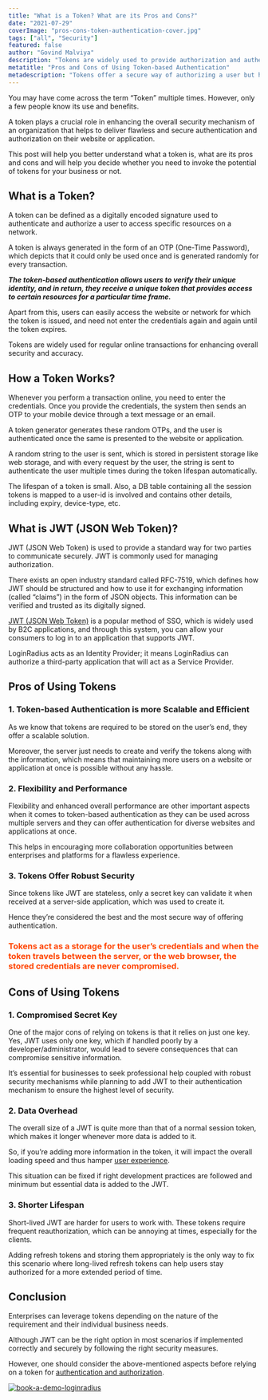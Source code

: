 ```yaml
---
title: "What is a Token? What are its Pros and Cons?"
date: "2021-07-29"
coverImage: "pros-cons-token-authentication-cover.jpg"
tags: ["all", "Security"]
featured: false 
author: "Govind Malviya"
description: "Tokens are widely used to provide authorization and authentication to users when they access a website or a mobile application. This post covers detailed information about the use of tokens along with its advantages and disadvantages."
metatitle: "Pros and Cons of Using Token-based Authentication"
metadescription: "Tokens offer a secure way of authorizing a user but have their own cons. In this post, let’s learn some of the advantages and disadvantages of using tokens."
---
```


You may have come across the term “Token” multiple times. However, only a few people know its use and benefits. 

A token plays a crucial role in enhancing the overall security mechanism of an organization that helps to deliver flawless and secure authentication and authorization on their website or application. 

This post will help you better understand what a token is, what are its pros and cons and will help you decide whether you need to invoke the potential of tokens for your business or not. 


## What is a Token?

A token can be defined as a digitally encoded signature used to authenticate and authorize a user to access specific resources on a network.

A token is always generated in the form of an OTP (One-Time Password), which depicts that it could only be used once and is generated randomly for every transaction. 

***The token-based authentication allows users to verify their unique identity, and in return, they receive a unique token that provides access to certain resources for a particular time frame.*** 

Apart from this, users can easily access the website or network for which the token is issued, and need not enter the credentials again and again until the token expires. 

Tokens are widely used for regular online transactions for enhancing overall security and accuracy.


## How a Token Works?

Whenever you perform a transaction online, you need to enter the credentials. Once you provide the credentials, the system then sends an OTP to your mobile device through a text message or an email. 

A token generator generates these random OTPs, and the user is authenticated once the same is presented to the website or application. 

A random string to the user is sent, which is stored in persistent storage like web storage, and with every request by the user, the string is sent to authenticate the user multiple times during the token lifespan automatically. 

The lifespan of a token is small. Also, a DB table containing all the session tokens is mapped to a user-id is involved and contains other details, including expiry, device-type, etc. 


## What is JWT (JSON Web Token)?

JWT (JSON Web Token) is used to provide a standard way for two parties to communicate securely. JWT is commonly used for managing authorization.

There exists an open industry standard called RFC-7519, which defines how JWT should be structured and how to use it for exchanging information (called “claims”) in the form of JSON objects. This information can be verified and trusted as its digitally signed.

[JWT (JSON Web Token)](https://www.loginradius.com/blog/async/jwt/) is a popular method of SSO, which is widely used by B2C applications, and through this system, you can allow your consumers to log in to an application that supports JWT.

LoginRadius acts as an Identity Provider; it means LoginRadius can authorize a third-party application that will act as a Service Provider. 


## Pros of Using Tokens 



### 1. **Token-based Authentication is more Scalable and Efficient**

As we know that tokens are required to be stored on the user’s end, they offer a scalable solution. 

Moreover, the server just needs to create and verify the tokens along with the information, which means that maintaining more users on a website or application at once is possible without any hassle. 

### **2. Flexibility and Performance**

Flexibility and enhanced overall performance are other important aspects when it comes to token-based authentication as they can be used across multiple servers and they can offer authentication for diverse websites and applications at once. 

This helps in encouraging more collaboration opportunities between enterprises and platforms for a flawless experience. 

### **3. Tokens Offer Robust Security**

Since tokens like JWT are stateless, only a secret key can validate it when received at a server-side application, which was used to create it. 

Hence they’re considered the best and the most secure way of offering authentication. 

### <span style="color: #FF4500">Tokens act as a storage for the user’s credentials and when the token travels between the server, or the web browser, the stored credentials are never compromised. </span>


## Cons of Using Tokens 



### 1. **Compromised Secret Key**

One of the major cons of relying on tokens is that it relies on just one key. Yes, JWT uses only one key, which if handled poorly by a developer/administrator, would lead to severe consequences that can compromise sensitive information. 

It’s essential for businesses to seek professional help coupled with robust security mechanisms while planning to add JWT to their authentication mechanism to ensure the highest level of security. 



### 2. **Data Overhead**

The overall size of a JWT is quite more than that of a normal session token, which makes it longer whenever more data is added to it. 

So, if you’re adding more information in the token, it will impact the overall loading speed and thus hamper [user experience](https://www.loginradius.com/customer-experience-solutions/). 

This situation can be fixed if right development practices are followed and minimum but essential data is added to the JWT. 



### 3. **Shorter Lifespan**

Short-lived JWT are harder for users to work with. These tokens require frequent reauthorization, which can be annoying at times, especially for the clients. 

Adding refresh tokens and storing them appropriately is the only way to fix this scenario where long-lived refresh tokens can help users stay authorized for a more extended period of time. 


## Conclusion 

Enterprises can leverage tokens depending on the nature of the requirement and their individual business needs. 

Although JWT can be the right option in most scenarios if implemented correctly and securely by following the right security measures. 

However, one should consider the above-mentioned aspects before relying on a token for [authentication and authorization](https://www.loginradius.com/blog/start-with-identity/authentication-vs-authorization-infographic/). 


[![book-a-demo-loginradius](book-a-demo-loginradius.png)](https://www.loginradius.com/book-a-demo/)
